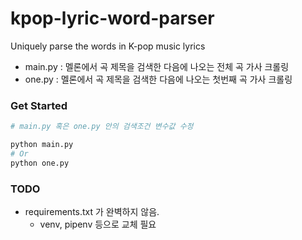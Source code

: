 # kpop-lyric-word-parser
Uniquely parse the words in K-pop music lyrics

- main.py : 멜론에서 곡 제목을 검색한 다음에 나오는 전체 곡 가사 크롤링
- one.py : 멜론에서 곡 제목을 검색한 다음에 나오는 첫번째 곡 가사 크롤링

### Get Started
```sh
# main.py 혹은 one.py 안의 검색조건 변수값 수정

python main.py
# Or
python one.py
```

### TODO
- requirements.txt 가 완벽하지 않음.
  - venv, pipenv 등으로 교체 필요
